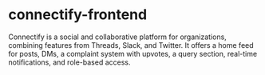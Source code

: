 # connectify-frontend
Connectify is a social and collaborative platform for organizations, combining features from Threads, Slack, and Twitter. It offers a home feed for posts, DMs, a complaint system with upvotes, a query section, real-time notifications, and role-based access.
